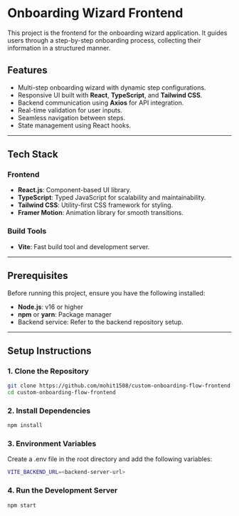 # Onboarding Wizard Frontend

This project is the frontend for the onboarding wizard application. It guides users through a step-by-step onboarding process, collecting their information in a structured manner.

## Features

- Multi-step onboarding wizard with dynamic step configurations.
- Responsive UI built with **React**, **TypeScript**, and **Tailwind CSS**.
- Backend communication using **Axios** for API integration.
- Real-time validation for user inputs.
- Seamless navigation between steps.
- State management using React hooks.

---

## Tech Stack

### Frontend
- **React.js**: Component-based UI library.
- **TypeScript**: Typed JavaScript for scalability and maintainability.
- **Tailwind CSS**: Utility-first CSS framework for styling.
- **Framer Motion**: Animation library for smooth transitions.

### Build Tools
- **Vite**: Fast build tool and development server.

---

## Prerequisites

Before running this project, ensure you have the following installed:

- **Node.js**: v16 or higher
- **npm** or **yarn**: Package manager
- Backend service: Refer to the backend repository setup.

---

## Setup Instructions

### 1. Clone the Repository
```bash
git clone https://github.com/mohit1508/custom-onboarding-flow-frontend
cd custom-onboarding-flow-frontend
```

### 2. Install Dependencies
```bash
npm install
```

### 3. Environment Variables
Create a .env file in the root directory and add the following variables:
```bash
VITE_BACKEND_URL=<backend-server-url>
```

### 4. Run the Development Server
```bash
npm start
```